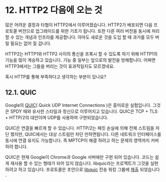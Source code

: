 
# 12. HTTP2 다음에 오는 것


많은 어려운 결정과 타협이 HTTP2에서 이루어졌습니다. HTTP2가 배포되면 다음 프로토콜 버전으로 업그레이드를 위한 기초가 됩니다.
또한 다른 여러 버전을 동시에 처리 할 수 있는 개념과 인프라를 제공합니다. 아마도 새로운 것을 도입 할 때 과거를 모두 버릴 필요는 없어 질 겁니다.


HTTP2는 HTTP1와 HTTP2 사이의 통신을 프록시 할 수 있도록 하기 위해 HTTP1의 기능을 많이 계승하고 있습니다.
기능 중 일부는 앞으로의 발전을 방해합니다. 어쩌면 HTTP3에서는 그들을 버리는 것이 효과적일지도 모르겠네요.

혹시 HTTP를 통해 부족하다고 생각하는 부분이 있나요?

## 12.1. QUIC

Google의 [QUIC](https://www.chromium.org/quic)( Quick UDP Internet Connections )은 흥미로운 실험입니다. 그것은 SPDY 때와 유사한 스타일과 정신으로 이루어지고 있습니다.
QUIC은 TCP + TLS + HTTP/2의 대안이며 UDP를 사용하여 구현되었습니다.

QUIC은 연결을 빠르게 할 수 있습니다.  HTTP/2는 패킷 손실에 의해 전체 스트림을 차단 했지만, QUIC에서는 대상 스트림만 차단 만하면됩니다.
다른 네트워크 인터페이스를 동시에 연결 유지도 가능합니다. 즉 MPTCP이 해결 하려고 하는 문제의 영역까지 커버하려 합니다.

QUIC은 현재 Google이 Chrome과 Google 서버에만 구현 되어 있습니다. 코드는 쉽게 재사용 할 수 있는 형태가 되어 있지 않습니다.
libquic라는 프로젝트가 그것을 실현 하려고 하고 있습니다. 프로토콜은 초안으로 [libquic](https://github.com/devsisters/libquic) 전송 워킹 그룹에 [제출](http://tools.ietf.org/html/draft-tsvwg-quic-protocol-01) 되었습니다 .
